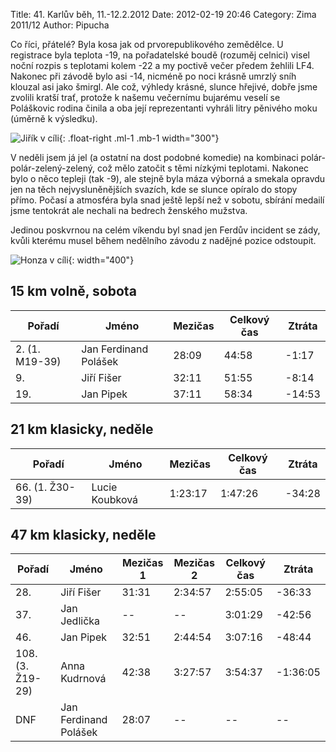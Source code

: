 Title: 41. Karlův běh, 11.-12.2.2012
Date: 2012-02-19 20:46
Category: Zima 2011/12
Author: Pipucha

Co říci, přátelé? Byla kosa jak od prvorepublikového zemědělce. U registrace byla teplota -19, na pořadatelské boudě (rozuměj celnici) visel noční rozpis s teplotami kolem -22 a my poctivě večer předem žehlili LF4. Nakonec při závodě bylo asi -14, nicméně po noci krásně umrzlý sníh klouzal asi jako šmirgl. Ale což, výhledy krásné, slunce hřejivé, dobře jsme zvolili kratší trať, protože k našemu večernímu bujarému veselí se Poláškovic rodina činila a oba její reprezentanti vyhráli litry pěnivého moku (úměrně k výsledku).

![Jiřík v cíli]({static}/static/zima-2011-12/karluv-beh-jirik-v-cili.jpg){: .float-right .ml-1 .mb-1 width="300"}

V neděli jsem já jel (a ostatní na dost podobné komedie) na kombinaci polár-polár-zelený-zelený, což mělo zatočit s těmi nízkými teplotami. Nakonec bylo o něco tepleji (tak -9), ale stejně byla máza výborná a smekala opravdu jen na těch nejvysluněnějších svazích, kde se slunce opíralo do stopy přímo. Počasí a atmosféra byla snad ještě lepší než v sobotu, sbírání medailí jsme tentokrát ale nechali na bedrech ženského mužstva.

Jedinou poskvrnou na celém víkendu byl snad jen Ferdův incident se zády, kvůli kterému musel během nedělního závodu z nadějné pozice odstoupit.

![Honza v cíli]({static}/static/zima-2011-12/karluv-beh-honza-v-cili.jpg){: width="400"}

<div class="clearfix"></div>

15 km volně, sobota
-------------------

| Pořadí         | Jméno                 | Mezičas | Celkový čas | Ztráta |
|----------------|-----------------------|---------|-------------|--------|
| 2. (1. M19-39) | Jan Ferdinand Polášek | 28:09   | 44:58       | -1:17  |
| 9.             | Jiří Fišer            | 32:11   | 51:55       | -8:14  |
| 19.            | Jan Pipek             | 37:11   | 58:34       | -14:53 |

21 km klasicky, neděle
----------------------

| Pořadí          | Jméno          | Mezičas | Celkový čas | Ztráta |
|-----------------|----------------|---------|-------------|--------|
| 66. (1. Ž30-39) | Lucie Koubková | 1:23:17 | 1:47:26     | -34:28 |

47 km klasicky, neděle
----------------------

| Pořadí           | Jméno                 | Mezičas 1 | Mezičas 2 | Celkový čas | Ztráta   |
|------------------|-----------------------|-----------|-----------|-------------|----------|
| 28.              | Jiří Fišer            | 31:31     | 2:34:57   | 2:55:05     | -36:33   |
| 37.              | Jan Jedlička          | --        | --        | 3:01:29     | -42:56   |
| 46.              | Jan Pipek             | 32:51     | 2:44:54   | 3:07:16     | -48:44   |
| 108. (3. Ž19-29) | Anna Kudrnová         | 42:38     | 3:27:57   | 3:54:37     | -1:36:05 |
| DNF              | Jan Ferdinand Polášek | 28:07     | --        | --          | --       |
